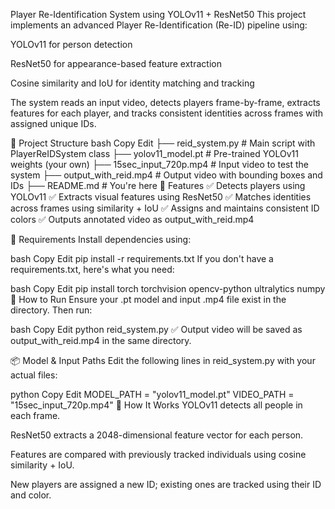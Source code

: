 Player Re-Identification System using YOLOv11 + ResNet50
This project implements an advanced Player Re-Identification (Re-ID) pipeline using:

YOLOv11 for person detection

ResNet50 for appearance-based feature extraction

Cosine similarity and IoU for identity matching and tracking

The system reads an input video, detects players frame-by-frame, extracts features for each player, and tracks consistent identities across frames with assigned unique IDs.

📁 Project Structure
bash
Copy
Edit
├── reid_system.py           # Main script with PlayerReIDSystem class
├── yolov11_model.pt         # Pre-trained YOLOv11 weights (your own)
├── 15sec_input_720p.mp4     # Input video to test the system
├── output_with_reid.mp4     # Output video with bounding boxes and IDs
├── README.md                # You're here
🚀 Features
✅ Detects players using YOLOv11
✅ Extracts visual features using ResNet50
✅ Matches identities across frames using similarity + IoU
✅ Assigns and maintains consistent ID colors
✅ Outputs annotated video as output_with_reid.mp4

🔧 Requirements
Install dependencies using:

bash
Copy
Edit
pip install -r requirements.txt
If you don't have a requirements.txt, here's what you need:

bash
Copy
Edit
pip install torch torchvision opencv-python ultralytics numpy
🧪 How to Run
Ensure your .pt model and input .mp4 file exist in the directory. Then run:

bash
Copy
Edit
python reid_system.py
✅ Output video will be saved as output_with_reid.mp4 in the same directory.

📦 Model & Input Paths
Edit the following lines in reid_system.py with your actual files:

python
Copy
Edit
MODEL_PATH = "yolov11_model.pt"
VIDEO_PATH = "15sec_input_720p.mp4"
🧠 How It Works
YOLOv11 detects all people in each frame.

ResNet50 extracts a 2048-dimensional feature vector for each person.

Features are compared with previously tracked individuals using cosine similarity + IoU.

New players are assigned a new ID; existing ones are tracked using their ID and color.
